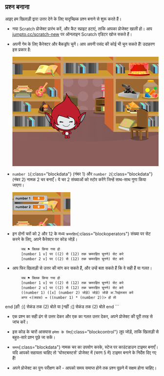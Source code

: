 ## प्रश्न बनाना

आइए हम खिलाड़ी द्वारा उत्तर देने के लिए यादृच्छिक प्रश्न बनाने से शुरू करते हैं।



+ नया Scratch प्रोजेक्ट प्रारंभ करें, और कैट स्प्राइट हटाएं, ताकि आपका प्रोजेक्ट खाली हो। आप <a href="http://jumpto.cc/scratch-new" target="_blank">jumpto.cc/scratch-new</a> पर ऑनलाइन Scratch एडिटर खोज सकते हैं।

+ अपनी गेम के लिए कैरेक्टर और बैकड्रॉप चुनें। आप अपनी पसंद की कोई भी चुन सकते हैं! उदाहरण इस प्रकार है:

	![screenshot](images/brain-setting.png)

+ `number 1`{:class="blockdata"} (नंबर 1) और `number 2`{:class="blockdata"} (नंबर 2) नामक 2 चर बनाएँ। ये चर 2 संख्याओं को स्टोर करेंगे जिन्हें साथ-साथ गुणा किया जाएगा।

	![screenshot](images/brain-variables.png)

+ इन दोनों चरों को 2 और 12 के मध्य `क्रमरहित`{:class="blockoperators"} संख्या पर सेट करने के लिए, अपने कैरेक्टर पर कोड जोड़ें।

	```blocks
		जब ⚑ क्लिक किया गया हो
		[number 1 v] पर ((2) से (12) तक क्रमरहित चुनने) सेट करे
		[number 2 v] पर ((2) से (12) तक क्रमरहित चुनने) सेट करे
	```

+ आप फिर खिलाड़ी से उत्तर की मांग कर सकते हैं, और उन्हें बता सकते हैं कि वे सही हैं या गलत।

	```blocks
		जब ⚑ क्लिक किया गया हो
		[number 1 v] पर ((2) से (12) तक क्रमरहित चुनने) सेट करे
		[number 2 v] पर ((2) से (12) तक क्रमरहित चुनने) सेट करे
		((number 1) ([x] (number 2) जोड़े) जोड़े) जोङें अौरइंतजार करे
		अगर <(जवाब) = ((number 1) * (number 2))> हो तो
end
			[हाँ! :)] सेकंड तक (2) बोले
		या
			[नहीं :(] सेकंड तक (2) बोले
		end
	```

+ एक प्रश्न का सही ढंग से उत्तर देकर और एक का गलत उत्तर देकर, अपने प्रोजेक्ट की पूरी तरह से जांच करें।

+ इस कोड के चारों आसपास `हमेशा के लिए`{:class="blockcontrol"} लूप जोड़ें, ताकि खिलाड़ी से बहुत-सारे प्रश्न पूछे जा सकें।

+ `समय`{:class="blockdata"} नामक चर का उपयोग करके, स्टेज पर काउंटडाउन टाइमर बनाएँ। यदि आपको सहायता चाहिए तो 'घोस्टबस्टर्स' प्रोजेक्ट में (चरण 5 में) टाइमर बनाने के निर्देश दिए गए हैं!

+ अपने प्रोजेक्ट का पुनः परीक्षण करें - आपको समय समाप्त होने तक प्रश्न पूछने में सक्षम होना चाहिए।



